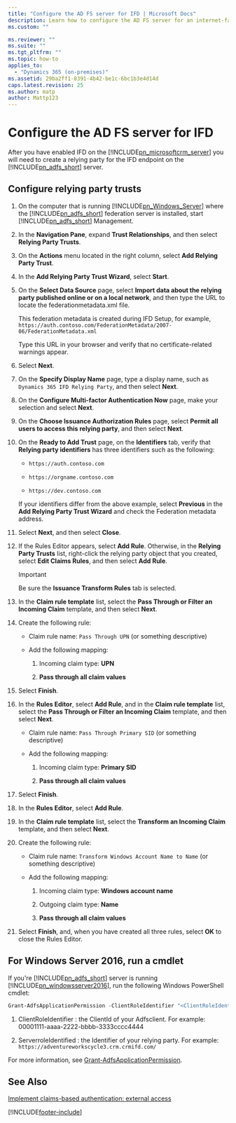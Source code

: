 ```yaml
---
title: "Configure the AD FS server for IFD | Microsoft Docs"
description: Learn how to configure the AD FS server for an internet-facing deployment with Dynamics 365 Customer Engagement (on-premises)
ms.custom: ""

ms.reviewer: ""
ms.suite: ""
ms.tgt_pltfrm: ""
ms.topic: how-to
applies_to: 
  - "Dynamics 365 (on-premises)"
ms.assetid: 29ba2ff1-8391-4b42-be1c-6bc1b3e4d14d
caps.latest.revision: 25
ms.author: matp
author: Mattp123
---
```

# Configure the AD FS server for IFD



After you have enabled IFD on the [!INCLUDE[pn_microsoftcrm_server](../includes/pn-microsoftcrm-server.md)] you will need to create a relying party for the IFD endpoint on the [!INCLUDE[pn_adfs_short](../includes/pn-adfs-short.md)] server.  
  
## Configure relying party trusts  
  
1.  On the computer that is running [!INCLUDE[pn_Windows_Server](../includes/pn-windows-server.md)] where the [!INCLUDE[pn_adfs_short](../includes/pn-adfs-short.md)] federation server is installed, start [!INCLUDE[pn_adfs_short](../includes/pn-adfs-short.md)] Management.  
  
2.  In the **Navigation Pane**, expand **Trust Relationships**, and then select **Relying Party Trusts**.  
  
3.  On the **Actions** menu located in the right column, select **Add Relying Party Trust**.  
  
4.  In the **Add Relying Party Trust Wizard**, select **Start**.  
  
5.  On the **Select Data Source** page, select **Import data about the relying party published online or on a local network**, and then type the URL to locate the federationmetadata.xml file.  
  
     This federation metadata is created during IFD Setup, for example, `https://auth.contoso.com/FederationMetadata/2007-06/FederationMetadata.xml`
  
     Type this URL in your browser and verify that no certificate-related warnings appear.  
  
6.  Select **Next**.  
  
7.  On the **Specify Display Name** page, type a display name, such as `Dynamics 365 IFD Relying Party`, and then select **Next**.  
  
8.  On the **Configure Multi-factor Authentication Now** page, make your selection and select **Next**.  
  
9. On the **Choose Issuance Authorization Rules** page, select **Permit all users to access this relying party**, and then select **Next**.  
  
10. On the **Ready to Add Trust** page, on the **Identifiers** tab, verify that **Relying party identifiers** has three identifiers such as the following:  
  
    -   `https://auth.contoso.com`
  
    -   `https://orgname.contoso.com`  
  
    -   `https://dev.contoso.com`  
  
     If your identifiers differ from the above example, select **Previous** in the **Add Relying Party Trust Wizard** and check the Federation metadata address.  
  
11. Select **Next**, and then select **Close**.  
  
12. If the Rules Editor appears, select **Add Rule**. Otherwise, in the **Relying Party Trusts** list, right-click the relying party object that you created, select **Edit Claims Rules**, and then select **Add Rule**.  
  
    > [!IMPORTANT]
    >  Be sure the **Issuance Transform Rules** tab is selected.  
  
13. In the **Claim rule template** list, select the **Pass Through or Filter an Incoming Claim** template, and then select **Next**.  
  
14. Create the following rule:  
  
    -   Claim rule name: `Pass Through UPN` (or something descriptive)  
  
    -   Add the following mapping:  
  
        1.  Incoming claim type: **UPN**  
  
        2.  **Pass through all claim values**  
  
15. Select **Finish**.  
  
16. In the **Rules Editor**, select **Add Rule**, and in the **Claim rule template** list, select the **Pass Through or Filter an Incoming Claim** template, and then select **Next**.  
  
    -   Claim rule name: `Pass Through Primary SID` (or something descriptive)  
  
    -   Add the following mapping:  
  
        1.  Incoming claim type: **Primary SID**  
  
        2.  **Pass through all claim values**  
  
17. Select **Finish**.  
  
18. In the **Rules Editor**, select **Add Rule**.  
  
19. In the **Claim rule template** list, select the **Transform an Incoming Claim** template, and then select **Next**.  
  
20. Create the following rule:  
  
    -   Claim rule name: `Transform Windows Account Name to Name` (or something descriptive)  
  
    -   Add the following mapping:  
  
        1.  Incoming claim type: **Windows account name**  
  
        2.  Outgoing claim type: **Name**  
  
        3.  **Pass through all claim values**  
  
21. Select **Finish**, and, when you have created all three rules, select **OK** to close the Rules Editor.  
  
## For Windows Server 2016, run a cmdlet  
 If you're [!INCLUDE[pn_adfs_short](../includes/pn-adfs-short.md)] server is running [!INCLUDE[pn_windowsserver2016](../includes/pn-windowsserver2016.md)], run the following Windows PowerShell cmdlet:  
  
```powershell  
Grant-AdfsApplicationPermission -ClientRoleIdentifier "<ClientRoleIdentifier>" -ServerRoleIdentifier <ServerroleIdentified>  
```  
  
1.  ClientRoleIdentifier :  the ClientId of your Adfsclient. For example: 00001111-aaaa-2222-bbbb-3333cccc4444  
  
2.  ServerroleIdentified :  the Identifier of your relying party. For example: `https://adventureworkscycle3.crm.crmifd.com/`  
  
 For more information, see [Grant-AdfsApplicationPermission](/powershell/module/adfs/grant-adfsapplicationpermission).  
  
## See Also  
 [Implement claims-based authentication: external access](implement-claims-based-authentication-external-access.md)



[!INCLUDE[footer-include](../../../includes/footer-banner.md)]
